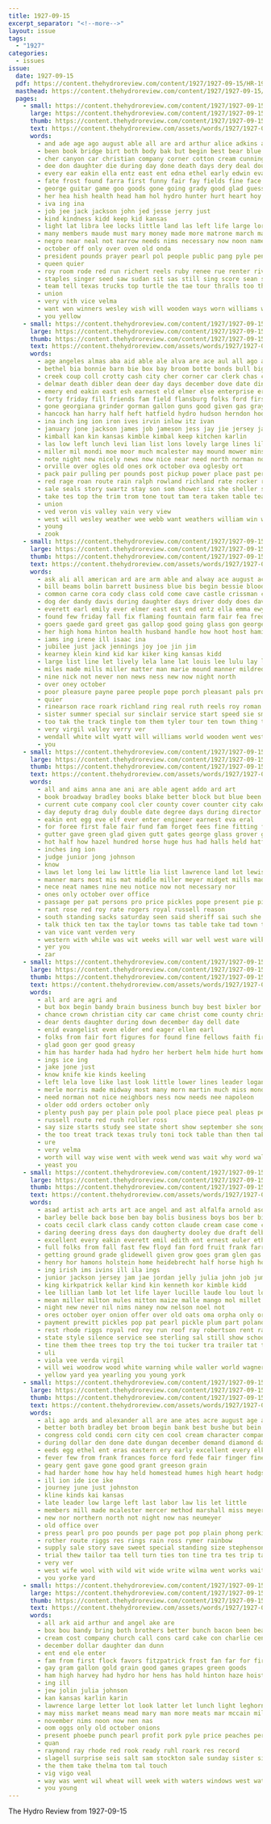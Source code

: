 ```yaml
---
title: 1927-09-15
excerpt_separator: "<!--more-->"
layout: issue
tags:
  - "1927"
categories:
  - issues
issue:
  date: 1927-09-15
  pdf: https://content.thehydroreview.com/content/1927/1927-09-15/HR-1927-09-15.pdf
  masthead: https://content.thehydroreview.com/content/1927/1927-09-15/masthead/HR-1927-09-15.jpg
  pages:
    - small: https://content.thehydroreview.com/content/1927/1927-09-15/small/HR-1927-09-15-01.jpg
      large: https://content.thehydroreview.com/content/1927/1927-09-15/large/HR-1927-09-15-01.jpg
      thumb: https://content.thehydroreview.com/content/1927/1927-09-15/thumbnails/HR-1927-09-15-01.jpg
      text: https://content.thehydroreview.com/assets/words/1927/1927-09-15/HR-1927-09-15-01.txt
      words:
        - and ade age ago august able all are ard arthur alice adkins allie art aid anderson
        - been book bridge birt both body bak but begin best bear blue bunch boy bryson bernard business bread ben beams below branson branch bradley bik big band baby borger bill ball brought bartgis brow beam bitten better board brakebill bow born back bir billie
        - cher canyon car christian company corner cotton cream cunningham child carry chair chas clain corpora course clever call coll county cunning carl columbus college clinton chief coach care come christ colony cones childers constant city carrie cox cake church chappell cody cane clown corn card cleveland cornet curl class con came courage creek clerk
        - dee don daughter die during day done death days dery deal doubt dadd dames dear deep down der davie destro door due
        - every ear eakin ella entz east ent edna ethel early edwin eva ene else est elder ervin evangelist enter
        - fate frost found farra first funny fair fay fields fine face full fred fruit field fever far fell fall few former foot forrest favor farm fire friday for from fast free felton ford frank friends
        - george guitar game goo goods gone going grady good glad guess group grain games goldie goes gilmore ground gin
        - her hea hish health head ham hol hydro hunter hurt heart hoy hope half has hardware how helm horse had heeger hand happy hinton heaven hood hoh homer hard held him houg house home harvest homa hafer hart hern hatfield
        - iva ing ina
        - job jee jack jackson john jed jesse jerry just
        - kind kindness kidd keep kid kansas
        - light lat libra lee locks little land las left life large lora logan let living lookeba long lincoln look liv line lew lorenzen lawrence loss lasswell live lowing last lyon love lindsay leng leo list lov
        - many members maude must mary money made more matrone march may morning mill mcavoy marie most miles marshall minor monday mildred men morgan merry meyer maize martin main miss maine mar mat matter much
        - negro near neal not narrow needs nims necessary now noon name newton noel news nees nicely names notice new night
        - october off only over oven old onda
        - president pounds prayer pearl pol people public pang pyle pen part persons post place porter pals proud pears pro pest palmer pic pitzer pretty pound par pastor pyles pope poor piece present
        - queen quier
        - roy room rode red run richert reels ruby renee rue renter river ren rowan reading regular riggs rons reno reuben read rolls
        - staples singer seed saw sudan sit sas still sing score sean son sale saturday sunday strong shaw sides side season say smile such sun study step strike speed shown sugar seven sood store surprise song second sis special sisson street sept service september state sten set shook stange see stone show shall sorrow she steel sam settle seems short said school stock straight standard south
        - team tell texas trucks top turtle the tae tour thralls too than treas ton them ten town turner tear thy taste times tom take tyler tary tie tommie thomas tut
        - union
        - very vith vice velma
        - want won winners wesley wish will wooden ways worn williams wagon way went words wood worley west wilson world weak week was win washer weatherford while well with wat work wild wife winning water willie
        - you yellow
    - small: https://content.thehydroreview.com/content/1927/1927-09-15/small/HR-1927-09-15-02.jpg
      large: https://content.thehydroreview.com/content/1927/1927-09-15/large/HR-1927-09-15-02.jpg
      thumb: https://content.thehydroreview.com/content/1927/1927-09-15/thumbnails/HR-1927-09-15-02.jpg
      text: https://content.thehydroreview.com/assets/words/1927/1927-09-15/HR-1927-09-15-02.txt
      words:
        - age angeles almas aba aid able ale alva are ace aul all ago ates abut anon aver appleman and ary arthur ariz anna allen aaron
        - bethel bia bonnie barn bie box bay broom botte bonds bull big bernard been both brother boys butler bridge black bridgeport bas ballon bunch bick boe ballou bartgis bertha best boy berlin better bank but began brou belle bird bry baldwin
        - creek coup coll crotty cash city cher corner car clerk chas came cust colony comfort cattle cos carr child chick clark corn chen colorado cedar credit conver center cases certain charles coy church cot clinton coffee can
        - delmar death dibler dean deer day days december dove date dinner deward duty dennis doing done das demotte daughter
        - emery end eakin east esh earnest eld elmer else enterprise erford everett egg evans emerson
        - forty friday fill friends fam field flansburg folks ford first fred fryc fry farm few filling forrest faith fleeman fresh fair from fruit fairy for frank
        - gone georgiana grinder gorman gallon guns good given gas gray goods ghering gripe gerde givin guest gher
        - hancock han harry half heft hatfield hydro hudson herndon hodges house high hough hole horse heater husband head hom hennessey harrow has hei hinton him her heard heid home hubert held hater hone had
        - ina inch ing ion iron ives irvin inlow itz ivan
        - january jone jackson james job jameson jess jay jie jersey jakes john johnnie
        - kimball kan kin kansas kimble kimbal keep kitchen karlin
        - las low left lunch levi lian list lons lovely large lines lillie loan los long last lite lowell little lloyd lewis line laval lin
        - miller mil mondi moe moor much mcalester may mound mower mins mer moy miss more mon march mos macklin mccain marble milward most mention magnolia martin moline monday made milk maude morgan mond mcneely mackey many mare miles murphy mellon
        - note night new nicely news now nice near need north norman noon nat not
        - orville over ogles old ones ork october ova oglesby ort
        - pack pair pulling per pounds post pickup power place past persons public pearl para pitzer president pleasant present
        - red rage roan route rain ralph rowland richland rate rocker ross rober randell riggs roy ruby rub ren
        - sale seals story swartz stay son som shower six she sheller shape seven second sather sun surprise sunday stary stand sick station set smart september samo south seal skaggs seem spring such service smooth smith schools saturday special state shelton stove sell school sybil speed sam see strange stutsman sump scott stone
        - take tes top the trim trom tone tout tam tera taken table teacher thomason too teal ted tooth tow till tave them trip thoma teter theisen then touch triplett
        - union
        - ved veron vis valley vain very view
        - west will wesley weather wee webb want weathers william win wort with weeks western wagon week wise wheel wash went wire was way wife write weig weatherford williams wykert work
        - young
        - zook
    - small: https://content.thehydroreview.com/content/1927/1927-09-15/small/HR-1927-09-15-03.jpg
      large: https://content.thehydroreview.com/content/1927/1927-09-15/large/HR-1927-09-15-03.jpg
      thumb: https://content.thehydroreview.com/content/1927/1927-09-15/thumbnails/HR-1927-09-15-03.jpg
      text: https://content.thehydroreview.com/assets/words/1927/1927-09-15/HR-1927-09-15-03.txt
      words:
        - ask ali all american ard are arm able and alway ace august acres alfred america asa ade ave
        - bill beams bolin barrett business blue bis begin bessie blood bake brother butler ben big bro bert bradley bee bore body black bridgeport bring brothers bout best boucher bertha but been brew
        - common carne cora cody class cold come cave castle crissman chi colony colorado cousin canton castles car college carver can choice card city claude clash cordell
        - dog der dandy davis during daughter days driver dody does davina day death dora daughters dally
        - everett earl emily ever elmer east est end entz ella emma ewy
        - found few friday fall fix flaming fountain farm fair fea fred from fight fon ford frank fitzpatrick fost factor fast friesen for fun friends full fleeman farr
        - goers gaede gard greet gas gallop good going glass gon george gone guitar ghering gus gun gay gram
        - her high homa hinton health husband handle how hoot host hamilton home hay hydro haggard henry has hunting him horse house hollis hudson hedge hour hot hold had heard
        - iams ing irene ill isaac ina
        - jubilee just jack jennings joy joe jin jim
        - kearney klein kind kid kar kiker king kansas kidd
        - large list line let lively lela lane lat louis lee lulu lay left lady lak lyon lege lou last lila lew low liggett life louise
        - miles made mills miller matter man marie mound manner mildred merly miss musi may maud morning melvin monday morris mirth must most much mayo million monda mean
        - nine nick not never non news ness new now night north
        - over oney october
        - poor pleasure payne paree people pope porch pleasant pals pro pigg pears per past pay present part pearl pete proven page payn pennington poage
        - quier
        - rinearson race roark richland ring real ruth reels roy roman ralph rose raymond rah riggs renee
        - sister summer special sur sinclair service start speed sie smith shipman sylvester savage sunday study shows show size small staples sese see stutes saturday september school steel speck sonora she son setting sing six standard sun sons siege starring smally soon seen state seger short store
        - too tak the track tingle tom them tyler tour ten town thing treat thralls tures trucks troy tober ton take tank test
        - very virgil valley verry ver
        - wendall white wilt wyatt will williams world wooden went western well with weather was weatherford working wire week winter wish weeks won wright work west wilson writer wilbur
        - you
    - small: https://content.thehydroreview.com/content/1927/1927-09-15/small/HR-1927-09-15-04.jpg
      large: https://content.thehydroreview.com/content/1927/1927-09-15/large/HR-1927-09-15-04.jpg
      thumb: https://content.thehydroreview.com/content/1927/1927-09-15/thumbnails/HR-1927-09-15-04.jpg
      text: https://content.thehydroreview.com/assets/words/1927/1927-09-15/HR-1927-09-15-04.txt
      words:
        - all and aims anna ane ani are able agent addo ard art
        - book broadway bradley books blake better block but blue been brie back band board bill bottom butter bran beans bank black ber brown bar bore beat best
        - current cute company cool cler county cover counter city cake cook cost col charles chas child collins clerk chilli chap con caddo cheap
        - day deputy drag duly double date degree days during director donna dog dennis doc does doub
        - eakin ent egg eve elf ever enter engineer earnest eva eral
        - for foree first fale fair fund fam forget fees fine fitting from fare fatt force full found fail fall
        - gutter gave green glad given gutt gates george glass grover good gather grade
        - hot half how hazel hundred horse huge hus had halls held hatfield hal has hund homa her hydro hearing holding husband
        - inches ing ion
        - judge junior jong johnson
        - know
        - laws let long lei law little lia list lawrence land lot lewis last life lucky linge lat lor levy late leonard labor lesh lunch lien
        - manner mars most mis mat middle miller meyer midget mills made more may mayor main many mate miss market much matter
        - nece neat names nine neu notice now not necessary nor
        - ones only october over office
        - passage per pat persons pro price pickles pope present pie piece pay part pear pall peach postin prom person place post past prima pour
        - rant rose red roy rate rogers royal russell reason
        - south standing sacks saturday seen said sheriff sai such she sears streets story six sey shall stanton stees store saad sept stands stiff september schoo state set sand sary stute stone special sugar see sol show street smoot siege school side states seid son service
        - talk thick ten tax the taylor towns tas table take tad town tate tur theron timothy ted tow triplett them than telling troy
        - van vice vant verden very
        - western with while was wit weeks will war well west ware wilk wooden week wood way wide
        - yer you
        - zar
    - small: https://content.thehydroreview.com/content/1927/1927-09-15/small/HR-1927-09-15-05.jpg
      large: https://content.thehydroreview.com/content/1927/1927-09-15/large/HR-1927-09-15-05.jpg
      thumb: https://content.thehydroreview.com/content/1927/1927-09-15/thumbnails/HR-1927-09-15-05.jpg
      text: https://content.thehydroreview.com/assets/words/1927/1927-09-15/HR-1927-09-15-05.txt
      words:
        - all ard are agri and
        - but box begin bandy brain business bunch buy best bixler bor books brought been bible big
        - chance crown christian city car came christ come county christmas constant church cream choice cake cal castle ches course christians can cox
        - dear dents daughter during down december day dell date
        - enid evangelist even elder end eager ellen earl
        - folks from fair fort figures for found fine fellows faith first
        - glad goon ger good greasy
        - him has harder hada had hydro her herbert helm hide hurt home hing hall henry held how
        - ings ice ing
        - jake jone just
        - know knife kie kinds keeling
        - left lela love like last look little lower lines leader logan learned
        - merle morris made midway most many morn martin much miss monday man
        - need norman not nice neighbors ness now needs nee napoleon
        - older odd orders october only
        - plenty push pay per plain pole pool place piece peal pleas pee people peggy peo
        - russell route red rush roller ross
        - say size starts study see state short show september she song sermon seifert singer shows store selves saw such saturday stand spring service season sunday special sene school stange solo said soon
        - the too treat track texas truly toni tock table than then take town them
        - ure
        - very velma
        - worth will way wise went with week wend was wait why word wall well wax want watch wilson work
        - yeast you
    - small: https://content.thehydroreview.com/content/1927/1927-09-15/small/HR-1927-09-15-06.jpg
      large: https://content.thehydroreview.com/content/1927/1927-09-15/large/HR-1927-09-15-06.jpg
      thumb: https://content.thehydroreview.com/content/1927/1927-09-15/thumbnails/HR-1927-09-15-06.jpg
      text: https://content.thehydroreview.com/assets/words/1927/1927-09-15/HR-1927-09-15-06.txt
      words:
        - asad artist ach arts art ace angel and ast alfalfa arnold ason albert auxier all acres ard amos ano are appl ada apple
        - barley belle back bose ben bay bolis business boys bos ber bixler blakley bros beans barber baie bread ballew been bridgeport boucher buck bertha best beat battle black bro big ballow bill butter bull broom barn blanco but butcher beri branson broce bryson brought barr bright binder blanchard boer bintz bernard
        - coats cecil clark class candy cotton claude cream case come cabbage centers craig champion coleman charles childs city cox chas carney corn clown cedar camp cane cail cross crowder che cattle craft cope colts cave clarence carl clifford care cash cordell chet curtis cake cherry cartwright county castle clover
        - daring deering dress days don daugherty dooley due draft delbert dar does during drill dos dally dent dad dorso dash daughter dog
        - excellent every eakin everett emil edith ent ernest euler ethel early end edna est eva
        - full folks from fall fast few floyd fan ford fruit frank farra fancy free fine first felton fellow far frost farr felion fair fudge folk for fred farm
        - getting ground grade glidewell given grow goes gram glen gas george griffin good gain grape ghering gardner gilchrist greeson gol greet gregg general grain golden grady
        - henry hor hamons holstein home heidebrecht half horse high hopewell hull heads heber hereford huron hydo handle henke hinton helen hamilton hour haye hand hearing her hay hart hall hazel hammons huge howerton hugh has helfer hands hold hydro held had house
        - ing irish ims ivins ill ila ings
        - junior jackson jersey jam jae jordan jelly julia john job jumbo
        - king kirkpatrick kellar kind kin kenneth kor kimble kidd
        - lee lillian lamb lot let life layer lucille laude lou lout long les lydia land luck lowell light lloyd last litter leifer loretta lorene
        - mean miller milton mules mitton maize malle mango mol millet milo mountain martin mule melba merry mix marine mis mine made min mire mary mapel midway morris many most man miles men male mille masoner martha
        - night new never nil nims naney now nelson noel not
        - ores october oyer onion offer over old oats oma orpha only orchard onions
        - payment prewitt pickles pop pat pearl pickle plum part poland pure police parra place pears peppers piano pillow pair painting pose per proud pro people pump pulling pack pic pete pear plain pou plate parm past patterson poteet page peach pitzer prince peaches par prairie pean piece pac
        - rest rhode riggs royal red roy run roof ray robertson rent ram richert rice russel rio roar road rolls race russell reber rac register room
        - state style silence service see sterling sal still show school sale set stange shows sow states special senior sey summer stallion signs staples shaw son sugar sad stand sunday stuff shoats shelton scarf step stock smith sweet silver side seys strawberry she shown space selling seed stockton stroll south september six
        - tine them thee trees top try the toi tucker tra trailer tat taken tei triplet tommy ted tar thyng troy triplett team thies thor
        - uli
        - viola vee verda virgil
        - will wei woodrow wood white warning while waller world wagner walks willa walker won winter wilson williams week with weight winners wheel was wheat warren western wire wharton want worth wooden work water wagoner
        - yellow yard yea yearling you young york
    - small: https://content.thehydroreview.com/content/1927/1927-09-15/small/HR-1927-09-15-07.jpg
      large: https://content.thehydroreview.com/content/1927/1927-09-15/large/HR-1927-09-15-07.jpg
      thumb: https://content.thehydroreview.com/content/1927/1927-09-15/thumbnails/HR-1927-09-15-07.jpg
      text: https://content.thehydroreview.com/assets/words/1927/1927-09-15/HR-1927-09-15-07.txt
      words:
        - ali ago ards and alexander all are ane ates acre august age aver allen aid
        - better both bradley bet broom begin bank best bushe but bein been buyers bills big business bout boys buy bunda
        - congress cold condi corn city cen cool cream character company carlyle carmen courts champion county con come can cry carry col
        - during dollar den done date dungan december demand diamond day drought daughter drop does doctor
        - eeds egg ethel ent eras eastern ery early excellent every elk ead enid eam
        - fever few from frank frances force ford fede fair finger fine fall first fait friends for fed forget farm felton
        - geary gent gave gone good grant greeson grain
        - had harder home how hay held homestead humes high heart hodgson half hydro henke hatfield her head harvest hinton handle has
        - ill ion ide ice ike
        - journey june just johnston
        - kline kinds kai kansas
        - late leader low large left last labor law lis let little
        - members mill made mcalester mercer method marshall miss meyer mens mules mal mash much more most man many mass market monday
        - new nor northern north not night now nas neumeyer
        - old office over
        - press pearl pro poo pounds per page pot pop plain phong perkins pay place peach piston pratt
        - rother route riggs res rings rain ross rymer rainbow
        - supply sale story save sweet special standing size stephenson scott southern shows set show silk sell september state states smith school service see sales som safe south sack suits spring stats still suit springfield
        - trial thew tailor taa tell turn ties ton tine tra tes trip tame try than treat times too top the thede tate
        - very ver
        - west wife wool with wild wit wide write wilma went works wait week want was will weatherford while williams weather won winter work world
        - you yorke yard
    - small: https://content.thehydroreview.com/content/1927/1927-09-15/small/HR-1927-09-15-08.jpg
      large: https://content.thehydroreview.com/content/1927/1927-09-15/large/HR-1927-09-15-08.jpg
      thumb: https://content.thehydroreview.com/content/1927/1927-09-15/thumbnails/HR-1927-09-15-08.jpg
      text: https://content.thehydroreview.com/assets/words/1927/1927-09-15/HR-1927-09-15-08.txt
      words:
        - all ark aid arthur and angel ake are
        - box bou bandy bring both brothers better bunch bacon been beach brother beans bertha
        - cream cost company church call cons card cake con charlie center come can corn
        - december dollar daughter dan dunn
        - ent end ele enter
        - fam from first flock favors fitzpatrick frost fan far for fire
        - gay gram gallon gold grain good games grapes green goods
        - ham high harvey had hydro hor hens has hold hinton haze hoist home her hams
        - ing ill
        - jew jolin julia johnson
        - kan kansas karlin karin
        - lawrence large letter lot look latter let lunch light leghorn
        - may miss market means mead mary man more meats mar mccain mills
        - november nims noon now nen nas
        - oom oggs only old october onions
        - present phoebe punch pearl profit pork pyle price peaches per pro peach pounds pauline pepe
        - quan
        - raymond ray rhode red rook ready ruhl roark res record
        - slagell surprise seis salt sam stockton sale sunday sister sixt stutzman school selling stroke snyders son save such sweet shaw she september sugar set snyder see summer sack
        - the them take thelma tom tal touch
        - vig vigo veal
        - way was went wil wheat will week with waters windows west watch
        - you young
---
```


The Hydro Review from 1927-09-15

<!--more-->

